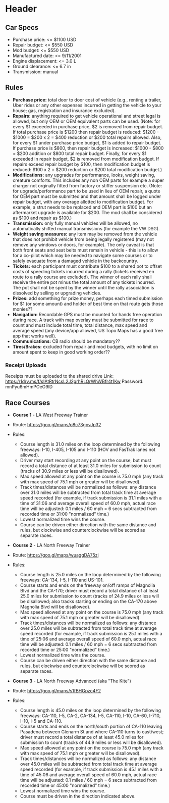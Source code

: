 <!-- TITLE: Rally Cars -->
<!-- SUBTITLE: A quick summary of Rally Cars -->

# Header

## Car Specs
* Purchase price: <= $1100 USD
* Repair budget: <= $550 USD
* Mod budget: <= $550 USD
* Manufactured date: <= 9/11/2001
* Engine displacement: <= 3.0 L
* Ground clearance: <= 6.7 in
* Transmission: manual

## Rules
* **Purchase price:** total door to door cost of vehicle (e.g., renting a trailer, Uber rides or any other expenses incurred in getting the vehicle to your house; gas, registration and insurance excluded).
* **Repairs:** anything required to get vehicle operational and street legal is allowed, but only OEM or OEM equivalent parts can be used. (Note: for every $1 exceeded in purchase price, $2 is removed from repair budget. If total purchase price is $1200 then repair budget is reduced: $1200 - $1000 = $200 x 2 = $400 reduction or $200 total repairs allowed.  Also, for every $1 under purchase price budget, $1 is added to repair budget. If purchase price is $800, then repair budget is increased: $1000 - $800 = $200 addition or $800 total repair budget. Finally, for every $1 exceeded in repair budget, $2 is removed from modification budget.  If repairs exceed repair budget by $100, then modification budget is reduced: $100 x 2 = $200 reduction or $200 total modification budget.)
* **Modifications:** any upgrades for performance, looks, weight saving, creature comforts. This includes any non OEM parts for example a super charger not orginally fitted from factory or stiffer suspension etc.  (Note: for upgrade/performance part to be used in lieu of OEM repair, a quote for OEM part must be submitted and that amount shall be logged under repair budget, with any overage allotted to modification budget. For example, a strut needs to be replaced and OEM part is $100 but an aftermarket upgrade is available for $200.  The mod shall be considered as $100 and repair as $100.)
* **Transmission:** only fully manual vehicles will be allowed, no automatically shifted manual transmissions (for example the VW DSG).
* **Weight saving measures:** any item may be removed from the vehicle that does not prohibit vehicle from being legally registered (may not remove any windows or doors, for example). The only caveat is that both front seats and seat belts must remain in vehicle - this is to allow for a co-pilot which may be needed to navigate some courses or to safely evacuate from a damaged vehicle in the backcountry.
* **Tickets:** each participant must contribute $100 to a shared pot to offset costs of speeding tickets incurred during a rally (tickets received en route to a rally course are excluded). The winner of each rally shall receive the entire pot minus the total amount of any tickets incurred.  The pot shall not be spent by the winner until the rally association is dissolved by selling or upgrading vehicles.
* **Prizes:** add something for prize money, perhaps each timed submission for $1 (or some amount) and holder of best time on that route gets those monies??
* **Navigation:** Recordable GPS must be mounted for hands free operation during race.  A track with map overlay must be submitted for race to count and must include total time, total distance, max speed and average speed (any device/app allowed, US Topo Maps has a good free app that works well).
* **Communications:** CB radio should be mandatory??
* **Tires/Brakes:** excluded from repair and mod budgets, with no limit on amount spent to keep in good working order??

### Receipt Uploads
Receipts must be uploaded to the shared drive 
Link: https://1drv.ms/f/s!AtRtrNcsL2J2grhRLQrWhWBfr4t1Kw
Password: mnPyu6mHmPOeO9lD


## Race Courses
* **Course 1** - LA West Freeway Trainer
* Route:  https://goo.gl/maps/o8c73govJp32
* Rules:
	* Course length is 31.0 miles on the loop determined by the following freeways: I-10, I-405, I-105 and I-110 (HOV and FasTrak lanes not allowed).
	* Driver may start recording at any point on the course, but must record a total distance of at least 31.0 miles for submission to count (tracks of 30.9 miles or less will be disallowed).
	* Max speed allowed at any point on the course is 75.0 mph (any track with max speed of 75.1 mph or greater will be disallowed).
	* Track times/distances will be normalized as follows: any distance over 31.0 miles will be subtracted from total track time at average speed recorded (for example, if track submission is 31.1 miles with a time of 31:06 and average overall speed of 60.0 mph, actual race time will be adjusted: 0.1 miles / 60 mph = 6 secs subtracted from recorded time or 31:00 "normalized" time.)
	* Lowest normalized time wins the course.
	* Course can be driven either direction with the same distance and rules, but clockwise and counterclockwise will be scored as separate races.

* **Course 2** - LA North Freeway Trainer
* Route: https://goo.gl/maps/wuaggDA75zj
* Rules:
	* Course length is 25.0 miles on the loop determined by the following freeways: CA-134, I-5, I-110 and US-101.
	* Course starts and ends on the freeway on/off ramps of Magnolia Blvd and the CA-170; driver must record a total distance of at least 25.0 miles for submission to count (tracks of 24.9 miles or less will be disallowed; also tracks starting or ending on the CA-170 above Magnolia Blvd will be disallowed).
	* Max speed allowed at any point on the course is 75.0 mph (any track with max speed of 75.1 mph or greater will be disallowed).
	* Track times/distances will be normalized as follows: any distance over 25.0 miles will be subtracted from total track time at average speed recorded (for example, if track submission is 25.1 miles with a time of 25:06 and average overall speed of 60.0 mph, actual race time will be adjusted: 0.1 miles / 60 mph = 6 secs subtracted from recorded time or 25:00 "normalized" time.)
	* Lowest normalized time wins the course.
	* Course can be driven either direction with the same distance and rules, but clockwise and counterclockwise will be scored as separate races.

* **Course 3** - LA North Freeway Advanced (aka "The Kite")
* Route: https://goo.gl/maps/s1fBHGpzc4F2
* Rules:
	* Course length is 45.0 miles on the loop determined by the following freeways: CA-110, I-5, CA-2, CA-134, I-5, CA-110, I-10, CA-60, I-710, I-10, I-5 and CA-110.
	* Course starts and ends on the north/south portion of CA-110 leaving Pasadena between Glenarm St and where CA-110 turns to east/west; driver must record a total distance of at least 45.0 miles for submission to count (tracks of 44.9 miles or less will be disallowed).
	* Max speed allowed at any point on the course is 75.0 mph (any track with max speed of 75.1 mph or greater will be disallowed).
	* Track times/distances will be normalized as follows: any distance over 45.0 miles will be subtracted from total track time at average speed recorded (for example, if track submission is 45.1 miles with a time of 45:06 and average overall speed of 60.0 mph, actual race time will be adjusted: 0.1 miles / 60 mph = 6 secs subtracted from recorded time or 45:00 "normalized" time.)
	* Lowest normalized time wins the course.
	* Course must be driven in the direction indicated above.